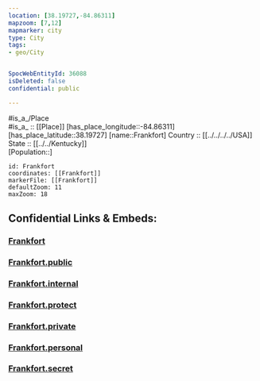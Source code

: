 ```yaml
---
location: [38.19727,-84.86311] 
mapzoom: [7,12] 
mapmarker: city 
type: City
tags:
- geo/City


SpocWebEntityId: 36088
isDeleted: false
confidential: public

---
```

#is_a_/Place  
#is_a_ :: [[Place]] 
[has_place_longitude::-84.86311] 
[has_place_latitude::38.19727] 
[name::Frankfort] 
Country :: [[../../../../USA]]  
State :: [[../../Kentucky]]  
[Population::] 



```leaflet
id: Frankfort
coordinates: [[Frankfort]] 
markerFile: [[Frankfort]] 
defaultZoom: 11 
maxZoom: 18
```


## Confidential Links & Embeds: 

### [Frankfort](/_Standards/Earth/Continent/America~North/USA/USA~Central/Kentucky/counties~Kentucky/Franklin,Kentucky,County/cities~Franklin,Kentucky/Frankfort.md) 

### [Frankfort.public](/_public/Earth/Continent/America~North/USA/USA~Central/Kentucky/counties~Kentucky/Franklin,Kentucky,County/cities~Franklin,Kentucky/Frankfort.public.md) 

### [Frankfort.internal](/_internal/Earth/Continent/America~North/USA/USA~Central/Kentucky/counties~Kentucky/Franklin,Kentucky,County/cities~Franklin,Kentucky/Frankfort.internal.md) 

### [Frankfort.protect](/_protect/Earth/Continent/America~North/USA/USA~Central/Kentucky/counties~Kentucky/Franklin,Kentucky,County/cities~Franklin,Kentucky/Frankfort.protect.md) 

### [Frankfort.private](/_private/Earth/Continent/America~North/USA/USA~Central/Kentucky/counties~Kentucky/Franklin,Kentucky,County/cities~Franklin,Kentucky/Frankfort.private.md) 

### [Frankfort.personal](/_personal/Earth/Continent/America~North/USA/USA~Central/Kentucky/counties~Kentucky/Franklin,Kentucky,County/cities~Franklin,Kentucky/Frankfort.personal.md) 

### [Frankfort.secret](/_secret/Earth/Continent/America~North/USA/USA~Central/Kentucky/counties~Kentucky/Franklin,Kentucky,County/cities~Franklin,Kentucky/Frankfort.secret.md)


